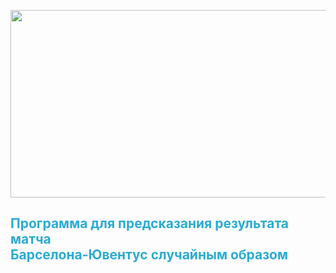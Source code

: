 <p><img height="300" 
src="https://4in.ru/images/sport23/Barcelona__Juventus.jpg" 
title="Football" width="550" alt=""/></p>


## <p style="color: #2aabd2"> Программа для предсказания результата матча <br> Барселона-Ювентус случайным образом
